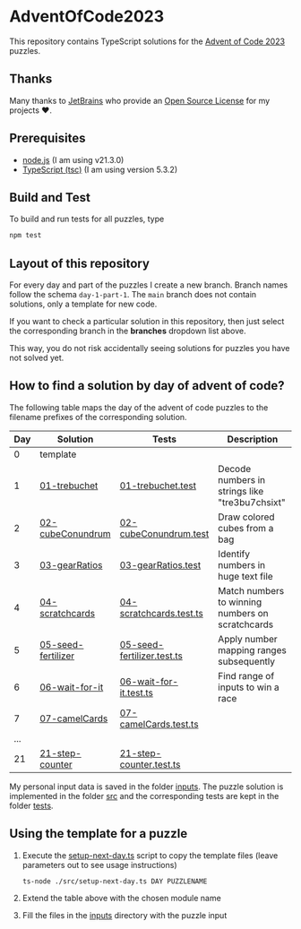 # AdventOfCode2023

This repository contains TypeScript solutions for the [Advent of Code 2023](https://adventofcode.com/2023/) puzzles.

## Thanks

Many thanks to [JetBrains](https://www.jetbrains.com/?from=generator-kata-net-core) who provide
an [Open Source License](https://www.jetbrains.com/community/opensource/) for my projects ❤️.

## Prerequisites

- [node.js](https://nodejs.org/) (I am using v21.3.0)
- [TypeScript (tsc)](https://www.typescriptlang.org/) (I am using version 5.3.2)

## Build and Test

To build and run tests for all puzzles, type

```sh
npm test
```

## Layout of this repository

For every day and part of the puzzles I create a new branch. Branch names follow the schema `day-1-part-1`. The `main` branch does not contain solutions, only a template for new code.

If you want to check a particular solution in this repository, then just select the corresponding branch in the **branches** dropdown list above.

This way, you do not risk accidentally seeing solutions for puzzles you have not solved yet.

## How to find a solution by day of advent of code?

The following table maps the day of the advent of code puzzles to the filename prefixes of the corresponding solution.

| Day | Solution                                          | Tests                                                            | Description                                      |
|-----|---------------------------------------------------|------------------------------------------------------------------|--------------------------------------------------|
| 0   | template                                          |                                                                  |                                                  |
| 1   | [01-trebuchet](./src/01-trebuchet.ts)             | [01-trebuchet.test](./tests/01-trebuchet.test.ts)                | Decode numbers in strings like "tre3bu7chsixt"   |
| 2   | [02-cubeConundrum](./src/02-cubeConundrum.ts)     | [02-cubeConundrum.test](./tests/02-cubeConundrum.test.ts)        | Draw colored cubes from a bag                    |
| 3   | [03-gearRatios](./src/03-gearRatios.ts)           | [03-gearRatios.test](./tests/03-gearRatios.test.ts)              | Identify numbers in huge text file               |
| 4   | [04-scratchcards](./src/04-scratchcards.ts)       | [04-scratchcards.test.ts](./tests/04-scratchcards.test.ts)       | Match numbers to winning numbers on scratchcards |
| 5   | [05-seed-fertilizer](./src/05-seed-fertilizer.ts) | [05-seed-fertilizer.test.ts](./tests/05-seed-fertilizer.test.ts) | Apply number mapping ranges subsequently         |
| 6   | [06-wait-for-it](./src/06-wait-for-it.ts)         | [06-wait-for-it.test.ts](./tests/06-wait-for-it.test.ts)         | Find range of inputs to win a race               |
| 7   | [07-camelCards](./src/07-camelCards.ts)           | [07-camelCards.test.ts](./tests/07-camelCards.test.ts)           |                                                  |
| ... |                                                   |                                                                  |                                                  |
| 21  | [21-step-counter](./src/21-step-counter.ts)       | [21-step-counter.test.ts](./tests/21-step-counter.test.ts)       |                                                  |

My personal input data is saved in the folder [inputs](./inputs). The puzzle solution is implemented in the folder [src](./src) and the corresponding tests are kept in the folder [tests](./tests).

## Using the template for a puzzle

1. Execute the [setup-next-day.ts](./src/setup-next-day.ts) script to copy the template files (leave parameters out to see usage instructions)

   ```
   ts-node ./src/setup-next-day.ts DAY PUZZLENAME
   ```

2. Extend the table above with the chosen module name
3. Fill the files in the [inputs](./inputs) directory with the puzzle input

